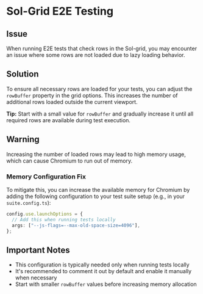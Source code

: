 # Sol-Grid E2E Testing

## Issue

When running E2E tests that check rows in the Sol-grid, you may encounter an issue where some rows are not loaded due to lazy loading behavior.

## Solution

To ensure all necessary rows are loaded for your tests, you can adjust the `rowBuffer` property in the grid options. This increases the number of additional rows loaded outside the current viewport.

**Tip:** Start with a small value for `rowBuffer` and gradually increase it until all required rows are available during test execution.

## Warning

Increasing the number of loaded rows may lead to high memory usage, which can cause Chromium to run out of memory.

### Memory Configuration Fix

To mitigate this, you can increase the available memory for Chromium by adding the following configuration to your test suite setup (e.g., in your `suite.config.ts`):

```typescript
config.use.launchOptions = {
  // Add this when running tests locally
  args: ["--js-flags=--max-old-space-size=4096"],
};
```

## Important Notes

- This configuration is typically needed only when running tests locally
- It's recommended to comment it out by default and enable it manually when necessary
- Start with smaller `rowBuffer` values before increasing memory allocation
